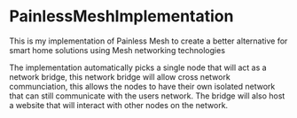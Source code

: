 # PainlessMeshImplementation
This is my implementation of Painless Mesh to create a better alternative for smart home solutions using Mesh networking technologies

The implementation automatically picks a single node that will act as a network bridge, this network bridge will allow cross network communciation, this allows the nodes to have their own isolated network that can still communicate with the users network. The bridge will also host a website that will interact with other nodes on the network. 
